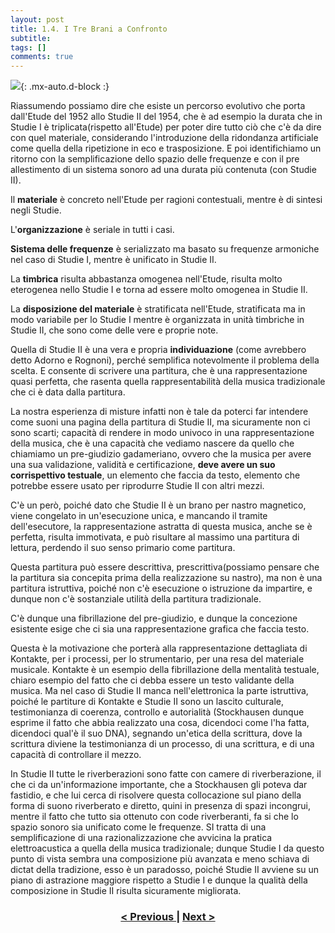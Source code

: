 ```yaml
---
layout: post
title: 1.4. I Tre Brani a Confronto
subtitle:
tags: []
comments: true
---
```


![](https://velitch.github.io/velitch/assets/img/learn/analisi_composizioni_stockhausen/fig.contronto-brani.jpg){: .mx-auto.d-block :}

Riassumendo possiamo dire che esiste un percorso evolutivo che porta dall'Etude del 1952 allo
Studie II del 1954, che è ad esempio la durata che in Studie I è triplicata(rispetto all'Etude) per poter
dire tutto ciò che c'è da dire con quel materiale, considerando l'introduzione della ridondanza
artificiale come quella della ripetizione in eco e trasposizione. E poi identifichiamo un ritorno con la
semplificazione dello spazio delle frequenze e con il pre allestimento di un sistema sonoro ad una
durata più contenuta (con Studie II).

Il **materiale** è concreto nell'Etude per ragioni contestuali, mentre è di sintesi negli Studie.

L'**organizzazione** è seriale in tutti i casi.

**Sistema delle frequenze** è serializzato ma basato su frequenze armoniche nel caso di Studie I,
mentre è unificato in Studie II.

La **timbrica** risulta abbastanza omogenea nell'Etude, risulta molto eterogenea nello Studie I e torna
ad essere molto omogenea in Studie II.

La **disposizione del materiale** è stratificata nell'Etude, stratificata ma in modo variabile per lo
Studie I mentre è organizzata in unità timbriche in Studie II, che sono come delle vere e proprie
note.

Quella di Studie II è una vera e propria **individuazione** (come avrebbero detto Adorno e Rognoni),
perché semplifica notevolmente il problema della scelta. E consente di scrivere una partitura, che è
una rappresentazione quasi perfetta, che rasenta quella rappresentabilità della musica tradizionale
che ci è data dalla partitura.

La nostra esperienza di misture infatti non è tale da poterci far intendere come suoni una pagina
della partitura di Studie II, ma sicuramente non ci sono scarti; capacità di rendere in modo univoco
in una rappresentazione della musica, che è una capacità che vediamo nascere da quello che
chiamiamo un pre-giudizio gadameriano, ovvero che la musica per avere una sua validazione,
validità e certificazione, **deve avere un suo corrispettivo testuale**, un elemento che faccia da testo,
elemento che potrebbe essere usato per riprodurre Studie II con altri mezzi.

C'è un però, poiché dato che Studie II è un brano per nastro magnetico, viene congelato in
un'esecuzione unica, e mancando il tramite dell'esecutore, la rappresentazione astratta di questa
musica, anche se è perfetta, risulta immotivata, e può risultare al massimo una partitura di lettura,
perdendo il suo senso primario come partitura.

Questa partitura può essere descrittiva, prescrittiva(possiamo pensare che la partitura sia concepita
prima della realizzazione su nastro), ma non è una partitura istruttiva, poiché non c'è esecuzione o
istruzione da impartire, e dunque non c'è sostanziale utilità della partitura tradizionale.

C'è dunque una fibrillazione del pre-giudizio, e dunque la concezione esistente esige che ci sia una
rappresentazione grafica che faccia testo.

Questa è la motivazione che porterà alla rappresentazione dettagliata di Kontakte, per i processi, per
lo strumentario, per una resa del materiale musicale. Kontakte è un esempio della fibrillazione della
mentalità testuale, chiaro esempio del fatto che ci debba essere un testo validante della musica. Ma
nel caso di Studie II manca nell'elettronica la parte istruttiva, poiché le partiture di Kontakte e
Studie II sono un lascito culturale, testimonianza di coerenza, controllo e autorialità (Stockhausen
dunque esprime il fatto che abbia realizzato una cosa, dicendoci come l'ha fatta, dicendoci qual'è il
suo DNA), segnando un'etica della scrittura, dove la scrittura diviene la testimonianza di un
processo, di una scrittura, e di una capacità di controllare il mezzo.

In Studie II tutte le riverberazioni sono fatte con camere di riverberazione, il che ci da
un'informazione importante, che a Stockhausen gli poteva dar fastidio, e che lui cerca di risolvere
questa collocazione sul piano della forma di suono riverberato e diretto, quini in presenza di spazi
incongrui, mentre il fatto che tutto sia ottenuto con code riverberanti, fa si che lo spazio sonoro sia
unificato come le frequenze. SI tratta di una semplificazione di una razionalizzazione che avvicina
la pratica elettroacustica a quella della musica tradizionale; dunque Studie I da questo punto di vista
sembra una composizione più avanzata e meno schiava di dictat della tradizione, esso è un paradosso,
poiché Studie II avviene su un piano di astrazione maggiore rispetto a Studie I e dunque
la qualità della composizione in Studie II risulta sicuramente migliorata.

<h3 style="text-align:center">
<a href="https://velitch.github.io/velitch/2021-11-02-01_02_studio_ii/">< Previous </a>
|
<a href="https://velitch.github.io/velitch/2021-11-02-03_00_da_cosa_è_costituito_un_paradigma/">Next ></a>
</h3>

